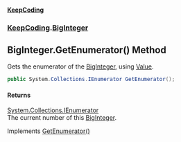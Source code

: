 #### [KeepCoding](index.md 'index')
### [KeepCoding](KeepCoding.md 'KeepCoding').[BigInteger](BigInteger.md 'KeepCoding.BigInteger')
## BigInteger.GetEnumerator() Method
Gets the enumerator of the [BigInteger](BigInteger.md 'KeepCoding.BigInteger'), using [Value](BigInteger_Value.md 'KeepCoding.BigInteger.Value').  
```csharp
public System.Collections.IEnumerator GetEnumerator();
```
#### Returns
[System.Collections.IEnumerator](https://docs.microsoft.com/en-us/dotnet/api/System.Collections.IEnumerator 'System.Collections.IEnumerator')  
The current number of this [BigInteger](BigInteger.md 'KeepCoding.BigInteger').

Implements [GetEnumerator()](https://docs.microsoft.com/en-us/dotnet/api/System.Collections.IEnumerable.GetEnumerator 'System.Collections.IEnumerable.GetEnumerator')  
